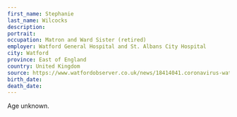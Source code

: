 ```yaml
---
first_name: Stephanie
last_name: Wilcocks
description: 
portrait: 
occupation: Matron and Ward Sister (retired)
employer: Watford General Hospital and St. Albans City Hospital
city: Watford
province: East of England
country: United Kingdom
source: https://www.watfordobserver.co.uk/news/18414041.coronavirus-watford-general-hospital-pays-tribute-nhs-workers/
birth_date: 
death_date: 
---
```


Age unknown.